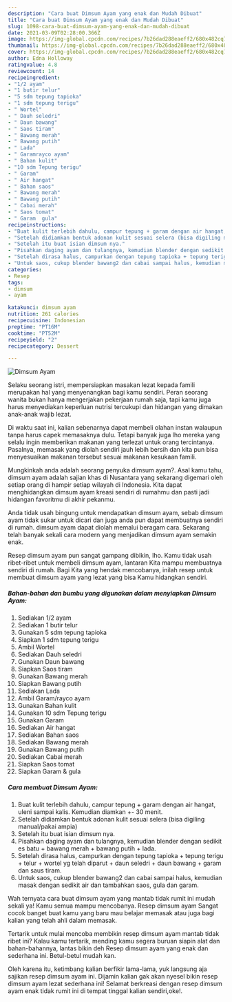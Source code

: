 ```yaml
---
description: "Cara buat Dimsum Ayam yang enak dan Mudah Dibuat"
title: "Cara buat Dimsum Ayam yang enak dan Mudah Dibuat"
slug: 1098-cara-buat-dimsum-ayam-yang-enak-dan-mudah-dibuat
date: 2021-03-09T02:28:00.366Z
image: https://img-global.cpcdn.com/recipes/7b26dad288eaeff2/680x482cq70/dimsum-ayam-foto-resep-utama.jpg
thumbnail: https://img-global.cpcdn.com/recipes/7b26dad288eaeff2/680x482cq70/dimsum-ayam-foto-resep-utama.jpg
cover: https://img-global.cpcdn.com/recipes/7b26dad288eaeff2/680x482cq70/dimsum-ayam-foto-resep-utama.jpg
author: Edna Holloway
ratingvalue: 4.8
reviewcount: 14
recipeingredient:
- "1/2 ayam"
- "1 butir telur"
- "5 sdm tepung tapioka"
- "1 sdm tepung terigu"
- " Wortel"
- " Dauh seledri"
- " Daun bawang"
- " Saos tiram"
- " Bawang merah"
- " Bawang putih"
- " Lada"
- " Garamrayco ayam"
- " Bahan kulit"
- "10 sdm Tepung terigu"
- " Garam"
- " Air hangat"
- " Bahan saos"
- " Bawang merah"
- " Bawang putih"
- " Cabai merah"
- " Saos tomat"
- " Garam  gula"
recipeinstructions:
- "Buat kulit terlebih dahulu, campur tepung + garam dengan air hangat, uleni sampai kalis. Kemudian diamkan +- 30 menit."
- "Setelah didiamkan bentuk adonan kulit sesuai selera (bisa digiling manual/pakai ampia)"
- "Setelah itu buat isian dimsum nya."
- "Pisahkan daging ayam dan tulangnya, kemudian blender dengan sedikit es batu + bawang merah + bawang putih + lada."
- "Setelah dirasa halus, campurkan dengan tepung tapioka + tepung terigu + telur + wortel yg telah diparut + daun seledri + daun bawang + garam dan saus tiram."
- "Untuk saos, cukup blender bawang2 dan cabai sampai halus, kemudian masak dengan sedikit air dan tambahkan saos, gula dan garam."
categories:
- Resep
tags:
- dimsum
- ayam

katakunci: dimsum ayam 
nutrition: 261 calories
recipecuisine: Indonesian
preptime: "PT16M"
cooktime: "PT52M"
recipeyield: "2"
recipecategory: Dessert

---
```



![Dimsum Ayam](https://img-global.cpcdn.com/recipes/7b26dad288eaeff2/680x482cq70/dimsum-ayam-foto-resep-utama.jpg)

Selaku seorang istri, mempersiapkan masakan lezat kepada famili merupakan hal yang menyenangkan bagi kamu sendiri. Peran seorang  wanita bukan hanya mengerjakan pekerjaan rumah saja, tapi kamu juga harus menyediakan keperluan nutrisi tercukupi dan hidangan yang dimakan anak-anak wajib lezat.

Di waktu  saat ini, kalian sebenarnya dapat membeli olahan instan walaupun tanpa harus capek memasaknya dulu. Tetapi banyak juga lho mereka yang selalu ingin memberikan makanan yang terlezat untuk orang tercintanya. Pasalnya, memasak yang diolah sendiri jauh lebih bersih dan kita pun bisa menyesuaikan makanan tersebut sesuai makanan kesukaan famili. 



Mungkinkah anda adalah seorang penyuka dimsum ayam?. Asal kamu tahu, dimsum ayam adalah sajian khas di Nusantara yang sekarang digemari oleh setiap orang di hampir setiap wilayah di Indonesia. Kita dapat menghidangkan dimsum ayam kreasi sendiri di rumahmu dan pasti jadi hidangan favoritmu di akhir pekanmu.

Anda tidak usah bingung untuk mendapatkan dimsum ayam, sebab dimsum ayam tidak sukar untuk dicari dan juga anda pun dapat membuatnya sendiri di rumah. dimsum ayam dapat diolah memalui beragam cara. Sekarang telah banyak sekali cara modern yang menjadikan dimsum ayam semakin enak.

Resep dimsum ayam pun sangat gampang dibikin, lho. Kamu tidak usah ribet-ribet untuk membeli dimsum ayam, lantaran Kita mampu membuatnya sendiri di rumah. Bagi Kita yang hendak mencobanya, inilah resep untuk membuat dimsum ayam yang lezat yang bisa Kamu hidangkan sendiri.

<!--inarticleads1-->

##### Bahan-bahan dan bumbu yang digunakan dalam menyiapkan Dimsum Ayam:

1. Sediakan 1/2 ayam
1. Sediakan 1 butir telur
1. Gunakan 5 sdm tepung tapioka
1. Siapkan 1 sdm tepung terigu
1. Ambil  Wortel
1. Sediakan  Dauh seledri
1. Gunakan  Daun bawang
1. Siapkan  Saos tiram
1. Gunakan  Bawang merah
1. Siapkan  Bawang putih
1. Sediakan  Lada
1. Ambil  Garam/rayco ayam
1. Gunakan  Bahan kulit
1. Gunakan 10 sdm Tepung terigu
1. Gunakan  Garam
1. Sediakan  Air hangat
1. Sediakan  Bahan saos
1. Sediakan  Bawang merah
1. Gunakan  Bawang putih
1. Sediakan  Cabai merah
1. Siapkan  Saos tomat
1. Siapkan  Garam &amp; gula




<!--inarticleads2-->

##### Cara membuat Dimsum Ayam:

1. Buat kulit terlebih dahulu, campur tepung + garam dengan air hangat, uleni sampai kalis. Kemudian diamkan +- 30 menit.
1. Setelah didiamkan bentuk adonan kulit sesuai selera (bisa digiling manual/pakai ampia)
1. Setelah itu buat isian dimsum nya.
1. Pisahkan daging ayam dan tulangnya, kemudian blender dengan sedikit es batu + bawang merah + bawang putih + lada.
1. Setelah dirasa halus, campurkan dengan tepung tapioka + tepung terigu + telur + wortel yg telah diparut + daun seledri + daun bawang + garam dan saus tiram.
1. Untuk saos, cukup blender bawang2 dan cabai sampai halus, kemudian masak dengan sedikit air dan tambahkan saos, gula dan garam.




Wah ternyata cara buat dimsum ayam yang mantab tidak rumit ini mudah sekali ya! Kamu semua mampu mencobanya. Resep dimsum ayam Sangat cocok banget buat kamu yang baru mau belajar memasak atau juga bagi kalian yang telah ahli dalam memasak.

Tertarik untuk mulai mencoba membikin resep dimsum ayam mantab tidak ribet ini? Kalau kamu tertarik, mending kamu segera buruan siapin alat dan bahan-bahannya, lantas bikin deh Resep dimsum ayam yang enak dan sederhana ini. Betul-betul mudah kan. 

Oleh karena itu, ketimbang kalian berfikir lama-lama, yuk langsung aja sajikan resep dimsum ayam ini. Dijamin kalian gak akan nyesel bikin resep dimsum ayam lezat sederhana ini! Selamat berkreasi dengan resep dimsum ayam enak tidak rumit ini di tempat tinggal kalian sendiri,oke!.

